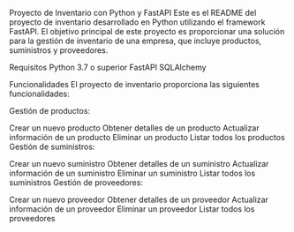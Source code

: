 Proyecto de Inventario con Python y FastAPI
Este es el README del proyecto de inventario desarrollado en Python utilizando el framework FastAPI. El objetivo principal de este proyecto es proporcionar una solución para la gestión de inventario de una empresa, que incluye productos, suministros y proveedores.

Requisitos
Python 3.7 o superior
FastAPI
SQLAlchemy

Funcionalidades
El proyecto de inventario proporciona las siguientes funcionalidades:

Gestión de productos:

Crear un nuevo producto
Obtener detalles de un producto
Actualizar información de un producto
Eliminar un producto
Listar todos los productos
Gestión de suministros:

Crear un nuevo suministro
Obtener detalles de un suministro
Actualizar información de un suministro
Eliminar un suministro
Listar todos los suministros
Gestión de proveedores:

Crear un nuevo proveedor
Obtener detalles de un proveedor
Actualizar información de un proveedor
Eliminar un proveedor
Listar todos los proveedores
